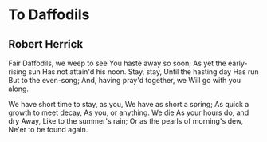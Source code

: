 # To Daffodils
## Robert Herrick
Fair Daffodils, we weep to see
You haste away so soon;
As yet the early-rising sun
Has not attain'd his noon.
Stay, stay,
Until the hasting day
Has run
But to the even-song;
And, having pray'd together, we
Will go with you along.

We have short time to stay, as you,
We have as short a spring;
As quick a growth to meet decay,
As you, or anything.
We die
As your hours do, and dry
Away,
Like to the summer's rain;
Or as the pearls of morning's dew,
Ne'er to be found again.